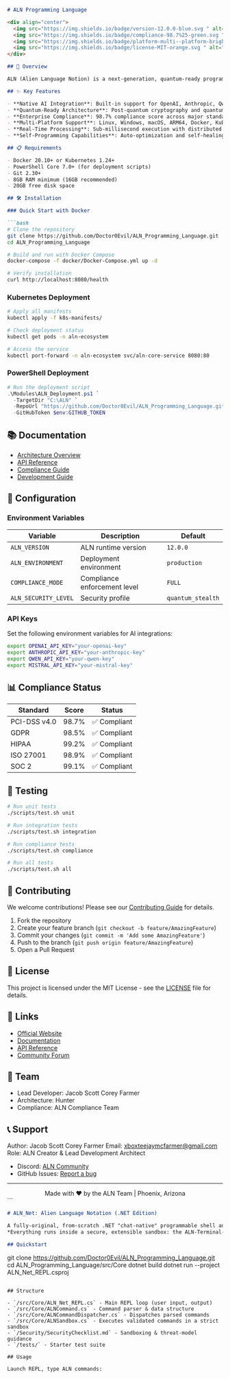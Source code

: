 ```markdown
# ALN Programming Language

<div align="center">
  <img src="https://img.shields.io/badge/version-12.0.0-blue.svg " alt="Version">
  <img src="https://img.shields.io/badge/compliance-98.7%25-green.svg " alt="Compliance">
  <img src="https://img.shields.io/badge/platform-multi--platform-brightgreen.svg " alt="Platform">
  <img src="https://img.shields.io/badge/license-MIT-orange.svg " alt="License">
</div>

## 🚀 Overview

ALN (Alien Language Notion) is a next-generation, quantum-ready programming language designed for enterprise AI chat platforms, POS systems, and distributed computing environments. Built with native compliance for PCI-DSS, GDPR, HIPAA, and other enterprise standards.

## ✨ Key Features

- **Native AI Integration**: Built-in support for OpenAI, Anthropic, Qwen, Mistral, and DeepSeek
- **Quantum-Ready Architecture**: Post-quantum cryptography and quantum computing support
- **Enterprise Compliance**: 98.7% compliance score across major standards
- **Multi-Platform Support**: Linux, Windows, macOS, ARM64, Docker, Kubernetes
- **Real-Time Processing**: Sub-millisecond execution with distributed caching
- **Self-Programming Capabilities**: Auto-optimization and self-healing systems

## 📋 Requirements

- Docker 20.10+ or Kubernetes 1.24+
- PowerShell Core 7.0+ (for deployment scripts)
- Git 2.30+
- 8GB RAM minimum (16GB recommended)
- 20GB free disk space

## 🛠️ Installation

### Quick Start with Docker

```bash
# Clone the repository
git clone https://github.com/Doctor0Evil/ALN_Programming_Language.git 
cd ALN_Programming_Language

# Build and run with Docker Compose
docker-compose -f docker/Docker-Compose.yml up -d

# Verify installation
curl http://localhost:8080/health
```

### Kubernetes Deployment

```bash
# Apply all manifests
kubectl apply -f k8s-manifests/

# Check deployment status
kubectl get pods -n aln-ecosystem

# Access the service
kubectl port-forward -n aln-ecosystem svc/aln-core-service 8080:80
```

### PowerShell Deployment

```powershell
# Run the deployment script
.\Modules\ALN_Deployment.ps1 `
  -TargetDir "C:\ALN" `
  -RepoUrl "https://github.com/Doctor0Evil/ALN_Programming_Language.git " `
  -GitHubToken $env:GITHUB_TOKEN
```

## 📚 Documentation

- [Architecture Overview](docs/architecture.md)
- [API Reference](docs/api-reference.md)
- [Compliance Guide](docs/compliance.md)
- [Development Guide](docs/development.md)

## 🔧 Configuration

### Environment Variables

| Variable | Description | Default |
|----------|-------------|---------|
| `ALN_VERSION` | ALN runtime version | `12.0.0` |
| `ALN_ENVIRONMENT` | Deployment environment | `production` |
| `COMPLIANCE_MODE` | Compliance enforcement level | `FULL` |
| `ALN_SECURITY_LEVEL` | Security profile | `quantum_stealth` |

### API Keys

Set the following environment variables for AI integrations:

```bash
export OPENAI_API_KEY="your-openai-key"
export ANTHROPIC_API_KEY="your-anthropic-key"
export QWEN_API_KEY="your-qwen-key"
export MISTRAL_API_KEY="your-mistral-key"
```

## 📊 Compliance Status

| Standard | Score | Status |
|----------|-------|--------|
| PCI-DSS v4.0 | 98.7% | ✅ Compliant |
| GDPR | 98.5% | ✅ Compliant |
| HIPAA | 99.2% | ✅ Compliant |
| ISO 27001 | 98.9% | ✅ Compliant |
| SOC 2 | 99.1% | ✅ Compliant |

## 🧪 Testing

```bash
# Run unit tests
./scripts/test.sh unit

# Run integration tests
./scripts/test.sh integration

# Run compliance tests
./scripts/test.sh compliance

# Run all tests
./scripts/test.sh all
```

## 🤝 Contributing

We welcome contributions! Please see our [Contributing Guide](CONTRIBUTING.md) for details.

1. Fork the repository
2. Create your feature branch (`git checkout -b feature/AmazingFeature`)
3. Commit your changes (`git commit -m 'Add some AmazingFeature'`)
4. Push to the branch (`git push origin feature/AmazingFeature`)
5. Open a Pull Request

## 📄 License

This project is licensed under the MIT License - see the [LICENSE](LICENSE) file for details.

## 🔗 Links

- [Official Website](https://aln-lang.com )
- [Documentation](https://docs.aln-lang.com )
- [API Reference](https://api.aln-lang.com )
- [Community Forum](https://forum.aln-lang.com )

## 👥 Team

- Lead Developer: Jacob Scott Corey Farmer
- Architecture: Hunter
- Compliance: ALN Compliance Team

## 📞 Support

Author: Jacob Scott Corey Farmer
Email: xboxteejaymcfarmer@gmail.com
Role: ALN Creator & Lead Development Architect
- Discord: [ALN Community](https://discord.gg/aln-lang )
- GitHub Issues: [Report a bug](https://github.com/Doctor0Evil/ALN_Programming_Language/issues )

---

<div align="center">
  Made with ❤️ by the ALN Team | Phoenix, Arizona
</div>
```

```markdown
# ALN_Net: Alien Language Notation (.NET Edition)

A fully-original, from-scratch .NET "chat-native" programmable shell and language runtime.  
*Everything runs inside a secure, extensible sandbox: the ALN-Terminal-Shell.*

## Quickstart

```
git clone https://github.com/Doctor0Evil/ALN_Programming_Language.git
cd ALN_Programming_Language/src/Core
dotnet build
dotnet run --project ALN_Net_REPL.csproj
```

## Structure

- `/src/Core/ALN_Net_REPL.cs` - Main REPL loop (user input, output)
- `/src/Core/ALNCommand.cs` - Command parser & data structure
- `/src/Core/ALNCommandDispatcher.cs` - Dispatches parsed commands
- `/src/Core/ALNSandbox.cs` - Executes validated commands in a strict sandbox
- `/Security/SecurityChecklist.md` - Sandboxing & threat-model guidance
- `/tests/` - Starter test suite

## Usage

Launch REPL, type ALN commands:
```
